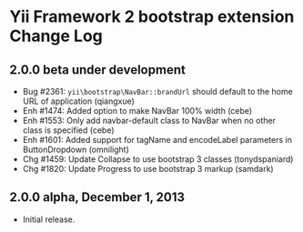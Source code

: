 Yii Framework 2 bootstrap extension Change Log
==============================================

2.0.0 beta under development
----------------------------

- Bug #2361: `yii\bootstrap\NavBar::brandUrl` should default to the home URL of application (qiangxue)
- Enh #1474: Added option to make NavBar 100% width (cebe)
- Enh #1553: Only add navbar-default class to NavBar when no other class is specified (cebe)
- Enh #1601: Added support for tagName and encodeLabel parameters in ButtonDropdown (omnilight)
- Chg #1459: Update Collapse to use bootstrap 3 classes (tonydspaniard)
- Chg #1820: Update Progress to use bootstrap 3 markup (samdark)

2.0.0 alpha, December 1, 2013
-----------------------------

- Initial release.

